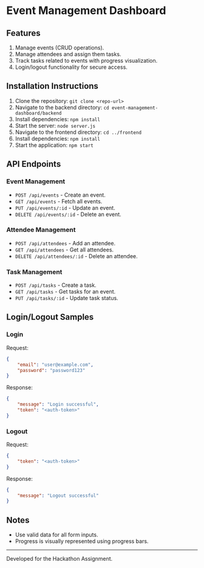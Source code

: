 
# Event Management Dashboard

## Features
1. Manage events (CRUD operations).
2. Manage attendees and assign them tasks.
3. Track tasks related to events with progress visualization.
4. Login/logout functionality for secure access.

## Installation Instructions
1. Clone the repository: `git clone <repo-url>`
2. Navigate to the backend directory: `cd event-management-dashboard/backend`
3. Install dependencies: `npm install`
4. Start the server: `node server.js`
5. Navigate to the frontend directory: `cd ../frontend`
6. Install dependencies: `npm install`
7. Start the application: `npm start`

## API Endpoints
### Event Management
- `POST /api/events` - Create an event.
- `GET /api/events` - Fetch all events.
- `PUT /api/events/:id` - Update an event.
- `DELETE /api/events/:id` - Delete an event.

### Attendee Management
- `POST /api/attendees` - Add an attendee.
- `GET /api/attendees` - Get all attendees.
- `DELETE /api/attendees/:id` - Delete an attendee.

### Task Management
- `POST /api/tasks` - Create a task.
- `GET /api/tasks` - Get tasks for an event.
- `PUT /api/tasks/:id` - Update task status.

## Login/Logout Samples
### Login
Request:
```json
{
    "email": "user@example.com",
    "password": "password123"
}
```
Response:
```json
{
    "message": "Login successful",
    "token": "<auth-token>"
}
```

### Logout
Request:
```json
{
    "token": "<auth-token>"
}
```
Response:
```json
{
    "message": "Logout successful"
}
```

## Notes
- Use valid data for all form inputs.
- Progress is visually represented using progress bars.

---
Developed for the Hackathon Assignment.
